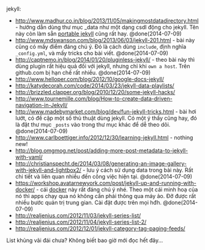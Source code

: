 jekyll:
- http://www.madhur.co.in/blog/2013/11/05/makingmostdatadirectory.html - hướng dẫn dùng thư mục _data như một dạng csdl động cho jekyll. Tên này còn làm sẵn [portable jekyll](http://www.madhur.co.in/blog/2013/07/20/buildportablejekyll.html) cũng rất hay. @done(2014-07-09)
- http://www.mdswanson.com/blog/2013/06/03/jekyll-201.html - bài này cũng có mấy điểm đáng chú ý. Đó là cách dùng `include`, định nghĩa `_config.yml`, và mấy tricks cho bài viết. @done(2014-07-09)
- http://captnemo.in/blog/2014/01/20/pluginless-jekyll/  - theo bài này thì dùng plugin rất hiệu quả đối với jekyll, nhưng chỉ khi `own a host`. Trên github.com bị hạn chế rất nhiều. @done(2014-07-09)
- http://www.helloper.com/blog/2012/10/google-docs-jekyll/
- http://katydecorah.com/code/2014/03/23/jekyll-data-playlists/
- http://brizzled.clapper.org/blog/2010/12/20/some-jekyll-hacks/
- http://www.tournemille.com/blog/How-to-create-data-driven-navigation-in-Jekyll/
- http://www.madebymarket.com/blog/dev/fun-jekyll-tricks.html - bài hơi lướt, có đề cập một số thủ thuật dùng jekyll. Có một ý thấy cũng hay, đó là đặt thư mục `_posts` vào trong thư mục khác để dễ theo dõi. @done(2014-07-09)
- http://www.carlboettiger.info/2012/12/30/learning-jekyll.html - nothing new!
- http://blog.omgmog.net/post/adding-more-post-metadata-to-jekyll-with-yaml/
- http://christianspecht.de/2014/03/08/generating-an-image-gallery-with-jekyll-and-lightbox2/ - lưu ý cách sử dụng data trong bài này. Rất chi tiết và liên quan nhiều đến công việc hiện tại. @done(2014-07-09)
- https://workshop.avatarnewyork.com/post/jekyll-up-and-running-with-docker/  - cái [docker](https://www.docker.com/) này rất đáng chú ý nhé. Theo một cái minh hoạ của nó thì apps chạy qua nó không cần phải thông qua máy ảo. Đỡ được rất nhiều bước quản trị trung gian. Cài đặt được trên mọi hđh. @done(2014-07-09)
- http://realjenius.com/2012/11/03/jekyll-series-list/
- http://realjenius.com/2012/11/04/jekyll-series-list-2/
- http://realjenius.com/2012/12/01/jekyll-category-tag-paging-feeds/

List khủng vãi đái chưa? Không biết bao giờ mới đọc hết đây...
